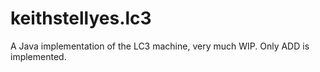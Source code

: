 # keithstellyes.lc3
A Java implementation of the LC3 machine, very much WIP. Only ADD is implemented.
